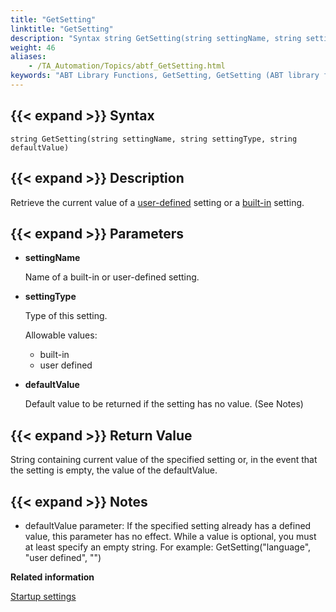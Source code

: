 ```yaml
--- 
title: "GetSetting"
linktitle: "GetSetting"
description: "Syntax string GetSetting(string settingName, string settingType, string defaultValue) Description Retrieve the current value of a user-defined setting or a built-in setting. Parameters settingName ..."
weight: 46
aliases: 
    - /TA_Automation/Topics/abtf_GetSetting.html
keywords: "ABT Library Functions, GetSetting, GetSetting (ABT library function)"
---
```


## {{< expand >}} Syntax

`string GetSetting(string settingName, string settingType, string defaultValue)`

## {{< expand >}} Description

Retrieve the current value of a [user-defined](/user-guide/test-execution/startup-settings/creating-a-new-user-defined-setting) setting or a [built-in](/automation-guide/action-based-testing-language/built-in-settings/) setting.

## {{< expand >}} Parameters

-   **settingName**

    Name of a built-in or user-defined setting.

-   **settingType**

    Type of this setting.

    Allowable values:

    -   built-in
    -   user defined
-   **defaultValue**

    Default value to be returned if the setting has no value. \(See Notes\)


## {{< expand >}} Return Value

String containing current value of the specified setting or, in the event that the setting is empty, the value of the defaultValue.

## {{< expand >}} Notes

-   defaultValue parameter: If the specified setting already has a defined value, this parameter has no effect. While a value is optional, you must at least specify an empty string. For example: GetSetting\("language", "user defined", ""\)




**Related information**  


[Startup settings](/user-guide/test-execution/startup-settings/)

